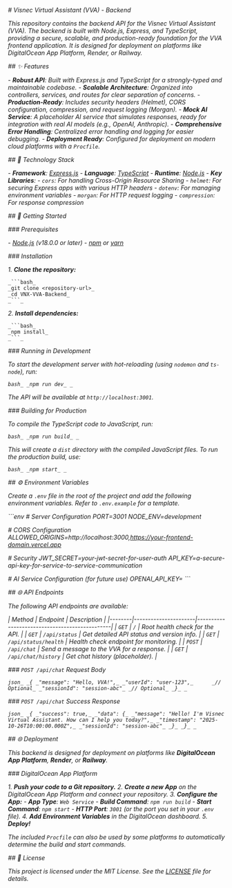 _# Visnec Virtual Assistant (VVA) - Backend_

_This repository contains the backend API for the Visnec Virtual Assistant (VVA). The backend is built with Node.js, Express, and TypeScript, providing a secure, scalable, and production-ready foundation for the VVA frontend application. It is designed for deployment on platforms like DigitalOcean App Platform, Render, or Railway._

_## ✨ Features_

_- **Robust API**: Built with Express.js and TypeScript for a strongly-typed and maintainable codebase._
_- **Scalable Architecture**: Organized into controllers, services, and routes for clear separation of concerns._
_- **Production-Ready**: Includes security headers (Helmet), CORS configuration, compression, and request logging (Morgan)._
_- **Mock AI Service**: A placeholder AI service that simulates responses, ready for integration with real AI models (e.g., OpenAI, Anthropic)._
_- **Comprehensive Error Handling**: Centralized error handling and logging for easier debugging._
_- **Deployment Ready**: Configured for deployment on modern cloud platforms with a `Procfile`._

_## 🧱 Technology Stack_

_- **Framework**: [Express.js](https://expressjs.com/)_
_- **Language**: [TypeScript](https://www.typescriptlang.org/)_
_- **Runtime**: [Node.js](https://nodejs.org/en/)_
_- **Key Libraries**:_
  _- `cors`: For handling Cross-Origin Resource Sharing_
  _- `helmet`: For securing Express apps with various HTTP headers_
  _- `dotenv`: For managing environment variables_
  _- `morgan`: For HTTP request logging_
  _- `compression`: For response compression_

_## 🚀 Getting Started_

_### Prerequisites_

_- [Node.js](https://nodejs.org/en/) (v18.0.0 or later)_
_- [npm](https://www.npmjs.com/) or [yarn](https://yarnpkg.com/)_

_### Installation_

_1.  **Clone the repository:**_

    _```bash_
    _git clone <repository-url>_
    _cd VNX-VVA-Backend_
    _```_

_2.  **Install dependencies:**_

    _```bash_
    _npm install_
    _```_

_### Running in Development_

_To start the development server with hot-reloading (using `nodemon` and `ts-node`), run:_

_```bash_
_npm run dev_
_```_

_The API will be available at `http://localhost:3001`._

_### Building for Production_

_To compile the TypeScript code to JavaScript, run:_

_```bash_
_npm run build_
_```_

_This will create a `dist` directory with the compiled JavaScript files. To run the production build, use:_

_```bash_
_npm start_
_```_

_## ⚙️ Environment Variables_

_Create a `.env` file in the root of the project and add the following environment variables. Refer to `.env.example` for a template._

_```env_
_# Server Configuration_
_PORT=3001_
_NODE_ENV=development_

_# CORS Configuration_
_ALLOWED_ORIGINS=http://localhost:3000,https://your-frontend-domain.vercel.app_

_# Security_
_JWT_SECRET=your-jwt-secret-for-user-auth_
_API_KEY=a-secure-api-key-for-service-to-service-communication_

_# AI Service Configuration (for future use)_
_OPENAI_API_KEY=_
_```_

_## 🌐 API Endpoints_

_The following API endpoints are available:_

_| Method | Endpoint             | Description                                   |_
_|--------|----------------------|-----------------------------------------------|_
_| `GET`    | `/`                  | Root health check for the API.                |_
_| `GET`    | `/api/status`        | Get detailed API status and version info.     |_
_| `GET`    | `/api/status/health` | Health check endpoint for monitoring.         |_
_| `POST`   | `/api/chat`          | Send a message to the VVA for a response.     |_
_| `GET`    | `/api/chat/history`  | Get chat history (placeholder).               |_

_### `POST /api/chat` Request Body_

_```json_
_{
  _"message": "Hello, VVA!",_
  _"userId": "user-123",_      _// Optional_
  _"sessionId": "session-abc"_ _// Optional_
_}_
_```_

_### `POST /api/chat` Success Response_

_```json_
_{
  _"success": true,_
  _"data": {_
    _"message": "Hello! I'm Visnec Virtual Assistant. How can I help you today?",_
    _"timestamp": "2025-10-26T10:00:00.000Z",_
    _"sessionId": "session-abc"_
  _}_
_}_
_```_

_## 🌐 Deployment_

_This backend is designed for deployment on platforms like **DigitalOcean App Platform**, **Render**, or **Railway**._

_### DigitalOcean App Platform_

_1.  **Push your code to a Git repository.**_
_2.  **Create a new App** on the DigitalOcean App Platform and connect your repository._
_3.  **Configure the App:**_
    _- **App Type**: `Web Service`_
    _- **Build Command**: `npm run build`_
    _- **Start Command**: `npm start`_
    _- **HTTP Port**: `3001` (or the port you set in your `.env` file)._
_4.  **Add Environment Variables** in the DigitalOcean dashboard._
_5.  **Deploy!**_

_The included `Procfile` can also be used by some platforms to automatically determine the build and start commands._

_## 📄 License_

_This project is licensed under the MIT License. See the [LICENSE](LICENSE) file for details._


